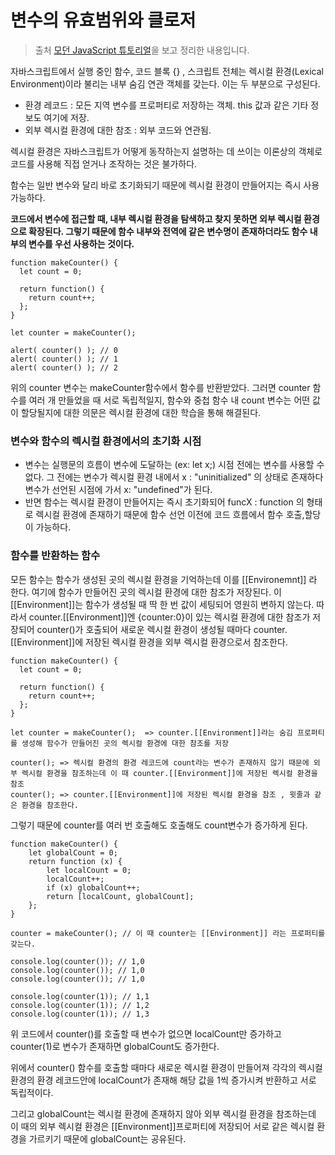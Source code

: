 # 변수의 유효범위와 클로저

> 출처 [모던 JavaScript 튜토리얼](https://ko.javascript.info/)을 보고 정리한 내용입니다.

자바스크립트에서 실행 중인 함수, 코드 블록 {} , 스크립트 전체는 렉시컬 환경(Lexical Environment)이라 불리는 내부 숨김 연관 객체를 갖는다. 이는 두 부분으로 구성된다.

-   환경 레코드 : 모든 지역 변수를 프로퍼티로 저장하는 객체. this 값과 같은 기타 정보도 여기에 저장.
-   외부 렉시컬 환경에 대한 참조 : 외부 코드와 연관됨.

렉시컬 환경은 자바스크립트가 어떻게 동작하는지 설명하는 데 쓰이는 이론상의 객체로 코드를 사용해 직접 얻거나 조작하는 것은 불가하다.

함수는 일반 변수와 달리 바로 초기화되기 때문에 렉시컬 환경이 만들어지는 즉시 사용가능하다.

**코드에서 변수에 접근할 때, 내부 렉시컬 환경을 탐색하고 찾지 못하면 외부 렉시컬 환경으로 확장된다. 그렇기 때문에 함수 내부와 전역에 같은 변수명이 존재하더라도 함수 내부의 변수를 우선 사용하는 것이다.**

```
function makeCounter() {
  let count = 0;

  return function() {
    return count++;
  };
}

let counter = makeCounter();

alert( counter() ); // 0
alert( counter() ); // 1
alert( counter() ); // 2
```

위의 counter 변수는 makeCounter함수에서 함수를 반환받았다. 그러면 counter 함수를 여러 개 만들었을 때 서로 독립적일지, 함수와 중첩 함수 내 count 변수는 어떤 값이 할당될지에 대한 의문은 렉시컬 환경에 대한 학습을 통해 해결된다.

### 변수와 함수의 렉시컬 환경에서의 초기화 시점

-   변수는 실행문의 흐름이 변수에 도달하는 (ex: let x;) 시점 전에는 변수를 사용할 수 없다. 그 전에는 변수가 렉시컬 환경 내에서 x : "uninitialized" 의 상태로 존재하다 변수가 선언된 시점에 가서 x: "undefined"가 된다.
-   반면 함수는 렉시컬 환경이 만들어지는 즉시 초기화되어 funcX : function 의 형태로 렉시컬 환경에 존재하기 때문에 함수 선언 이전에 코드 흐름에서 함수 호출,할당이 가능하다.

### 함수를 반환하는 함수

모든 함수는 함수가 생성된 곳의 렉시컬 환경을 기억하는데 이를 [[Environemnt]] 라 한다. 여기에 함수가 만들어진 곳의 렉시컬 환경에 대한 참조가 저장된다. 이 [[Environment]]는 함수가 생성될 때 딱 한 번 값이 세팅되어 영원히 변하지 않는다.
따라서 counter.[[Environment]]엔 {counter:0}이 있는 렉시컬 환경에 대한 참조가 저장되어 counter()가 호출되어 새로운 렉시컬 환경이 생성될 때마다 counter.[[Environment]]에 저장된 렉시컬 환경을 외부 렉시컬 환경으로서 참조한다.

```
function makeCounter() {
  let count = 0;

  return function() {
    return count++;
  };
}

let counter = makeCounter();  => counter.[[Environment]]라는 숨김 프로퍼티를 생성해 함수가 만들어진 곳의 렉시컬 환경에 대한 참조를 저장

counter(); => 렉시컬 환경의 환경 레코드에 count라는 변수가 존재하지 않기 때문에 외부 렉시컬 환경을 참조하는데 이 때 counter.[[Environment]]에 저장된 렉시컬 환경을 참조
counter(); => counter.[[Environment]]에 저장된 렉시컬 환경을 참조 , 윗줄과 같은 환경을 참조한다.

```

그렇기 때문에 counter를 여러 번 호출해도 호출해도 count변수가 증가하게 된다.

```
function makeCounter() {
    let globalCount = 0;
    return function (x) {
        let localCount = 0;
        localCount++;
        if (x) globalCount++;
        return [localCount, globalCount];
    };
}

counter = makeCounter(); // 이 때 counter는 [[Environment]] 라는 프로퍼티를 갖는다.

console.log(counter()); // 1,0
console.log(counter()); // 1,0
console.log(counter()); // 1,0

console.log(counter(1)); // 1,1
console.log(counter(1)); // 1,2
console.log(counter(1)); // 1,3
```

위 코드에서 counter()를 호출할 때 변수가 없으면 localCount만 증가하고 counter(1)로 변수가 존재하면 globalCount도 증가한다.

위에서 counter() 함수를 호출할 때마다 새로운 렉시컬 환경이 만들어져 각각의 렉시컬 환경의 환경 레코드안에 localCount가 존재해 해당 값을 1씩 증가시켜 반환하고 서로 독립적이다.

그리고 globalCount는 렉시컬 환경에 존재하지 않아 외부 렉시컬 환경을 참조하는데 이 때의 외부 렉시컬 환경은 [[Environment]]프로퍼티에 저장되어 서로 같은 렉시컬 환경을 가르키기 때문에 globalCount는 공유된다.

